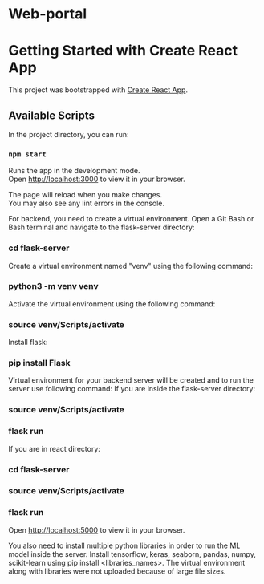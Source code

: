 # Web-portal
# Getting Started with Create React App

This project was bootstrapped with [Create React App](https://github.com/facebook/create-react-app).

## Available Scripts

In the project directory, you can run:

### `npm start`

Runs the app in the development mode.\
Open [http://localhost:3000](http://localhost:3000) to view it in your browser.

The page will reload when you make changes.\
You may also see any lint errors in the console.

For backend, you need to create a virtual environment.
Open a Git Bash or Bash terminal and navigate to the flask-server directory:
### cd flask-server

Create a virtual environment named "venv" using the following command:
### python3 -m venv venv

Activate the virtual environment using the following command:
### source venv/Scripts/activate

Install flask:
### pip install Flask

Virtual environment for your backend server will be created and to run the server use following command:
If you are inside the flask-server directory:
### source venv/Scripts/activate
### flask run

If you are in react directory:
### cd flask-server
### source venv/Scripts/activate
### flask run

Open [http://localhost:5000](http://localhost:5000) to view it in your browser.

You also need to install multiple python libraries in order to run the ML model inside the server. Install tensorflow, keras, seaborn, pandas, numpy, scikit-learn using pip install <libraries_names>. The virtual environment along with libraries were not uploaded because of large file sizes.
